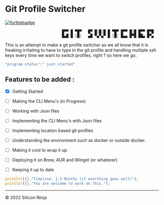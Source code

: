 # Git Profile Switcher

[![forthebadge](https://forthebadge.com/images/badges/made-with-rust.svg)](https://forthebadge.com)

```
                          █▀▀ █ ▀█▀   █▀ █░█░█ █ ▀█▀ █▀▀ █░█ █▀▀ █▀█
                          █▄█ █ ░█░   ▄█ ▀▄▀▄▀ █ ░█░ █▄▄ █▀█ ██▄ █▀▄   
```

This is an attempt to make a git profile switcher as we all know that it is freaking irritating to have to type in the git profile and handling multiple ssh keys every time we want to switch profiles. right ? so here we go.

```csharp
"program status":" just started"
```

## Features to be added :

- [x] Getting Started
- [ ] Making the CLI Menu's (in Progress)
- [ ] Working with Json files
- [ ] Implementing the CLI Menu's with Json files
- [ ] Implementing location based git profiles
- [ ] Understanding the environment such as docker or outside docker.
- [ ] Making it cool to wrap it up
- [ ] Deploying it on Brew, AUR and Winget (or whatever)
- [ ] Keeping it up to date



```rust
println!({},"Timeline: 1.5 Months (if everthing goes well)"); 
println!({},"You are welcome to work on this."); 
```

----
© 2022 Silicon Ninja
